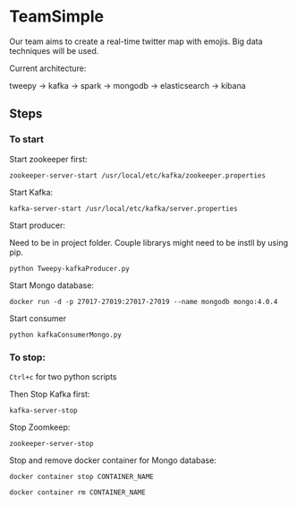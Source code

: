 # TeamSimple

Our team aims to create a real-time twitter map with emojis. Big data techniques will be used. 

Current architecture:

tweepy -> kafka -> spark -> mongodb -> elasticsearch -> kibana

## Steps

### To start

Start zookeeper first:

`zookeeper-server-start /usr/local/etc/kafka/zookeeper.properties`

Start Kafka:

`kafka-server-start /usr/local/etc/kafka/server.properties`

Start producer:

Need to be in project folder. Couple librarys might need to be instll by using pip.

`python Tweepy-kafkaProducer.py`

Start Mongo database:

`docker run -d -p 27017-27019:27017-27019 --name mongodb mongo:4.0.4`

Start consumer

`python kafkaConsumerMongo.py`

### To stop:

`Ctrl+c` for two python scripts

Then Stop Kafka first:

`kafka-server-stop`

Stop Zoomkeep:

`zookeeper-server-stop`

Stop and remove docker container for Mongo database:

`docker container stop CONTAINER_NAME`

`docker container rm CONTAINER_NAME`









